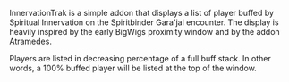 InnervationTrak is a simple addon that displays a list of player buffed by Spiritual Innervation on the Spiritbinder Gara'jal encounter. The display is heavily inspired by the early BigWigs proximity window and by the addon Atramedes.

Players are listed in decreasing percentage of a full buff stack. In other words, a 100% buffed player will be listed at the top of the window.
